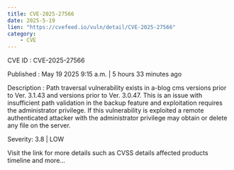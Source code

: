 ```yaml
---
title: CVE-2025-27566
date: 2025-5-19
lien: "https://cvefeed.io/vuln/detail/CVE-2025-27566"
category:
    - CVE
---
```


CVE ID : CVE-2025-27566

Published :  May 19
2025
9:15 a.m. | 5 hours
33 minutes ago

Description : Path traversal vulnerability exists in a-blog cms versions prior to Ver. 3.1.43 and versions prior to Ver. 3.0.47. This is an issue with insufficient path validation in the backup feature
and exploitation requires the administrator privilege. If this vulnerability is exploited
a remote authenticated attacker with the administrator privilege may obtain or delete any file on the server.

Severity: 3.8 | LOW

Visit the link for more details
such as CVSS details
affected products
timeline
and more...
